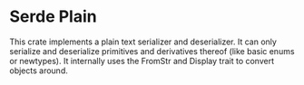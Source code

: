 # Serde Plain

This crate implements a plain text serializer and deserializer. It can only
serialize and deserialize primitives and derivatives thereof (like basic enums
or newtypes). It internally uses the FromStr and Display trait to convert
objects around.
